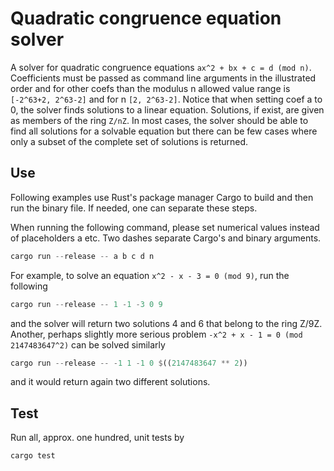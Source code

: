 # Quadratic congruence equation solver

A solver for quadratic congruence equations `ax^2 + bx + c = d (mod n)`. Coefficients must be passed as command line arguments in the illustrated order and for other coefs than the modulus n allowed value range is `[-2^63+2, 2^63-2]` and for n `[2, 2^63-2]`. Notice that when setting coef a to 0, the solver finds solutions to a linear equation. Solutions, if exist, are given as members of the ring `Z/nZ`. In most cases, the solver should be able to find all solutions for a solvable equation but there can be few cases where only a subset of the complete set of solutions is returned.

## Use ##
Following examples use Rust's package manager Cargo to build and then run the binary file. If needed, one can separate these steps.

When running the following command, please set numerical values instead of placeholders a etc. Two dashes separate Cargo's and binary arguments.
```Rust
cargo run --release -- a b c d n
```
For example, to solve an equation `x^2 - x - 3 = 0 (mod 9)`, run the following
```Rust
cargo run --release -- 1 -1 -3 0 9
```
and the solver will return two solutions 4 and 6 that belong to the ring Z/9Z. Another, perhaps slightly more serious problem `-x^2 + x - 1 = 0 (mod 2147483647^2)` can be solved similarly
```Rust
cargo run --release -- -1 1 -1 0 $((2147483647 ** 2))
```
and it would return again two different solutions.

## Test ##

Run all, approx. one hundred, unit tests by
```rust
cargo test
```
